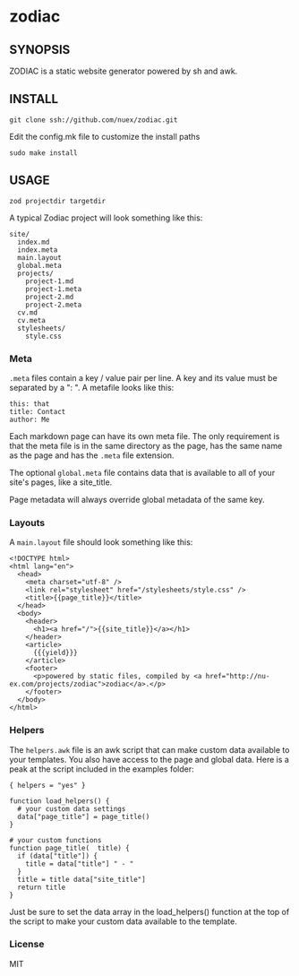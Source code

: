 # zodiac

## SYNOPSIS

ZODIAC is a static website generator powered by sh and awk.

## INSTALL

    git clone ssh://github.com/nuex/zodiac.git
    
Edit the config.mk file to customize the install paths

    sudo make install

## USAGE

    zod projectdir targetdir

A typical Zodiac project will look something like this:

    site/
      index.md
      index.meta
      main.layout
      global.meta
      projects/
        project-1.md
        project-1.meta
        project-2.md
        project-2.meta
      cv.md
      cv.meta
      stylesheets/
        style.css

### Meta

`.meta` files contain a key / value pair per line. A key and its value must be separated by a ": ". A metafile looks like this:

    this: that
    title: Contact
    author: Me

Each markdown page can have its own meta file. The only requirement is that the meta file is in the same directory as the page, has the same name as the page and has the `.meta` file extension.

The optional `global.meta` file contains data that is available to all of your site's pages, like a site_title.

Page metadata will always override global metadata of the same key.

### Layouts

A `main.layout` file should look something like this:

    <!DOCTYPE html>
    <html lang="en">
      <head>
        <meta charset="utf-8" />
        <link rel="stylesheet" href="/stylesheets/style.css" />
        <title>{{page_title}}</title>
      </head>
      <body>
        <header>
          <h1><a href="/">{{site_title}}</a></h1>
        </header>
        <article>
          {{{yield}}}
        </article>
        <footer>
          <p>powered by static files, compiled by <a href="http://nu-ex.com/projects/zodiac">zodiac</a>.</p>
        </footer>
      </body>
    </html>

### Helpers

The `helpers.awk` file is an awk script that can make custom data available to your templates. You also have access to the page and global data. Here is a peak at the script included in the examples folder:

    { helpers = "yes" }

    function load_helpers() {
      # your custom data settings
      data["page_title"] = page_title()
    }

    # your custom functions
    function page_title(  title) {
      if (data["title"]) {
        title = data["title"] " - "
      }
      title = title data["site_title"]
      return title
    }

Just be sure to set the data array in the load_helpers() function at the top of the script to make your custom data available to the template.

### License

MIT
